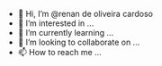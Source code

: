 - 👋 Hi, I’m @renan de oliveira cardoso
- 👀 I’m interested in ...
- 🌱 I’m currently learning ...
- 💞️ I’m looking to collaborate on ...
- 📫 How to reach me ...

<!---
renan123h/renan123h is a ✨ special ✨ repository because its `README.md` (this file) appears on your GitHub profile.
You can click the Preview link to take a look at your changes.
--->
